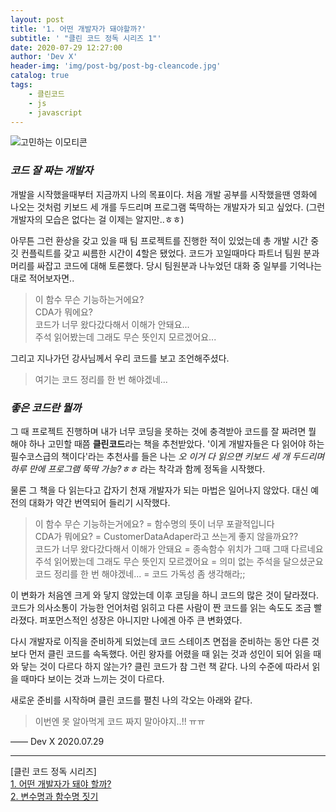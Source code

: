 ```yaml
---
layout: post
title: '1. 어떤 개발자가 돼야할까?'
subtitle: ' "클린 코드 정독 시리즈 1"'
date: 2020-07-29 12:27:00
author: 'Dev X'
header-img: 'img/post-bg/post-bg-cleancode.jpg'
catalog: true
tags:
    - 클린코드
    - js
    - javascript
---
```


![고민하는 이모티콘](https://i.ibb.co/HNRqdvZ/cleancode-series-1.gif)

### **_코드 잘 짜는 개발자_**

개발을 시작했을때부터 지금까지 나의 목표이다.
처음 개발 공부를 시작했을땐 영화에 나오는 것처럼 키보드 세 개를 두드리며 프로그램 뚝딱하는 개발자가 되고 싶었다.
(그런 개발자의 모습은 없다는 걸 이제는 알지만..ㅎㅎ)

아무튼 그런 환상을 갖고 있을 때 팀 프로젝트를 진행한 적이 있었는데
총 개발 시간 중 깃 컨플릭트를 갖고 씨름한 시간이 4할은 됐었다.
코드가 꼬일때마다 파트너 팀원 분과 머리를 싸잡고 코드에 대해 토론했다.
당시 팀원분과 나누었던 대화 중 일부를 기억나는 대로 적어보자면..

> 이 함수 무슨 기능하는거에요?  
> CDA가 뭐에요?  
> 코드가 너무 왔다갔다해서 이해가 안돼요...  
> 주석 읽어봤는데 그래도 무슨 뜻인지 모르겠어요...

그리고 지나가던 강사님께서 우리 코드를 보고 조언해주셨다.

> 여기는 코드 정리를 한 번 해야겠네...

### _**좋은 코드란 뭘까**_

그 때 프로젝트 진행하며 내가 너무 코딩을 못하는 것에 충격받아 코드를 잘 짜려면 뭘 해야 하나 고민할 때쯤 **클린코드**라는 책을 추천받았다. '이게 개발자들은 다 읽어야 하는 필수코스급의 책이다'라는 추천사를 들은 나는 _오 이거 다 읽으면 키보드 세 개 두드리며 하루 만에 프로그램 뚝딱 가능?ㅎㅎ_ 라는 착각과 함께 정독을 시작했다.

물론 그 책을 다 읽는다고 갑자기 천재 개발자가 되는 마법은 일어나지 않았다. 대신 예전의 대화가 약간 번역되어 들리기 시작했다.

> 이 함수 무슨 기능하는거에요? = 함수명의 뜻이 너무 포괄적입니다  
> CDA가 뭐에요? = CustomerDataAdaper라고 쓰는게 좋지 않을까요??  
> 코드가 너무 왔다갔다해서 이해가 안돼요 = 종속함수 위치가 그때 그때 다르네요  
> 주석 읽어봤는데 그래도 무슨 뜻인지 모르겠어요 = 의미 없는 주석을 달으셨군요  
> 코드 정리를 한 번 해야겠네... = 코드 가독성 좀 생각해라;;

이 변화가 처음엔 크게 와 닿지 않았는데 이후 코딩을 하니 코드의 많은 것이 달라졌다. 코드가 의사소통이 가능한 언어처럼 읽히고 다른 사람이 짠 코드를 읽는 속도도 조금 빨라졌다. 퍼포먼스적인 성장은 아니지만 나에겐 아주 큰 변화였다.

다시 개발자로 이직을 준비하게 되었는데 코드 스테이츠 면접을 준비하는 동안 다른 것보다 먼저 클린 코드를 속독했다. 어린 왕자를 어렸을 때 읽는 것과 성인이 되어 읽을 때 와 닿는 것이 다르다 하지 않는가? 클린 코드가 참 그런 책 같다. 나의 수준에 따라서 읽을 때마다 보이는 것과 느끼는 것이 다르다.

새로운 준비를 시작하며 클린 코드를 펼친 나의 각오는 아래와 같다.

> 이번엔 못 알아먹게 코드 짜지 말아야지..!! ㅠㅠ

—— Dev X 2020.07.29

---

\[클린 코드 정독 시리즈\]  
[1. 어떤 개발자가 돼야 할까?](https://dkje.github.io/2020/07/29/CleanCodeSeries1/)  
[2. 변수명과 함수명 짓기](https://dkje.github.io/2020/08/03/CleanCodeSeries2/)
